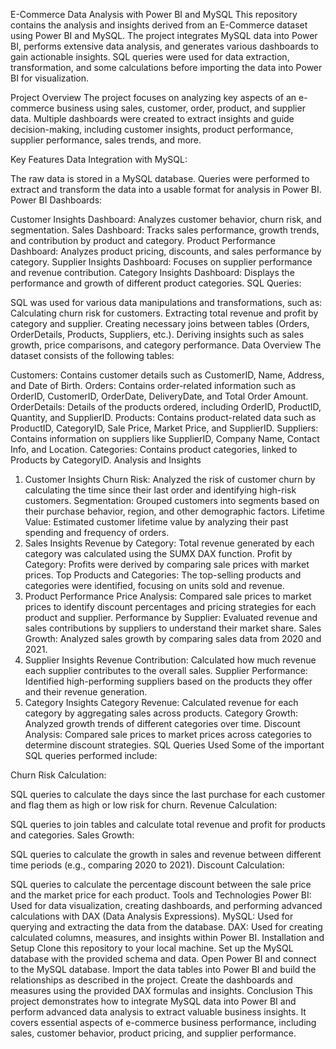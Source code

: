 E-Commerce Data Analysis with Power BI and MySQL
This repository contains the analysis and insights derived from an E-Commerce dataset using Power BI and MySQL. The project integrates MySQL data into Power BI, performs extensive data analysis, and generates various dashboards to gain actionable insights. SQL queries were used for data extraction, transformation, and some calculations before importing the data into Power BI for visualization.

Project Overview
The project focuses on analyzing key aspects of an e-commerce business using sales, customer, order, product, and supplier data. Multiple dashboards were created to extract insights and guide decision-making, including customer insights, product performance, supplier performance, sales trends, and more.

Key Features
Data Integration with MySQL:

The raw data is stored in a MySQL database.
Queries were performed to extract and transform the data into a usable format for analysis in Power BI.
Power BI Dashboards:

Customer Insights Dashboard: Analyzes customer behavior, churn risk, and segmentation.
Sales Dashboard: Tracks sales performance, growth trends, and contribution by product and category.
Product Performance Dashboard: Analyzes product pricing, discounts, and sales performance by category.
Supplier Insights Dashboard: Focuses on supplier performance and revenue contribution.
Category Insights Dashboard: Displays the performance and growth of different product categories.
SQL Queries:

SQL was used for various data manipulations and transformations, such as:
Calculating churn risk for customers.
Extracting total revenue and profit by category and supplier.
Creating necessary joins between tables (Orders, OrderDetails, Products, Suppliers, etc.).
Deriving insights such as sales growth, price comparisons, and category performance.
Data Overview
The dataset consists of the following tables:

Customers: Contains customer details such as CustomerID, Name, Address, and Date of Birth.
Orders: Contains order-related information such as OrderID, CustomerID, OrderDate, DeliveryDate, and Total Order Amount.
OrderDetails: Details of the products ordered, including OrderID, ProductID, Quantity, and SupplierID.
Products: Contains product-related data such as ProductID, CategoryID, Sale Price, Market Price, and SupplierID.
Suppliers: Contains information on suppliers like SupplierID, Company Name, Contact Info, and Location.
Categories: Contains product categories, linked to Products by CategoryID.
Analysis and Insights
1. Customer Insights
Churn Risk: Analyzed the risk of customer churn by calculating the time since their last order and identifying high-risk customers.
Segmentation: Grouped customers into segments based on their purchase behavior, region, and other demographic factors.
Lifetime Value: Estimated customer lifetime value by analyzing their past spending and frequency of orders.
2. Sales Insights
Revenue by Category: Total revenue generated by each category was calculated using the SUMX DAX function.
Profit by Category: Profits were derived by comparing sale prices with market prices.
Top Products and Categories: The top-selling products and categories were identified, focusing on units sold and revenue.
3. Product Performance
Price Analysis: Compared sale prices to market prices to identify discount percentages and pricing strategies for each product and supplier.
Performance by Supplier: Evaluated revenue and sales contributions by suppliers to understand their market share.
Sales Growth: Analyzed sales growth by comparing sales data from 2020 and 2021.
4. Supplier Insights
Revenue Contribution: Calculated how much revenue each supplier contributes to the overall sales.
Supplier Performance: Identified high-performing suppliers based on the products they offer and their revenue generation.
5. Category Insights
Category Revenue: Calculated revenue for each category by aggregating sales across products.
Category Growth: Analyzed growth trends of different categories over time.
Discount Analysis: Compared sale prices to market prices across categories to determine discount strategies.
SQL Queries Used
Some of the important SQL queries performed include:

Churn Risk Calculation:

SQL queries to calculate the days since the last purchase for each customer and flag them as high or low risk for churn.
Revenue Calculation:

SQL queries to join tables and calculate total revenue and profit for products and categories.
Sales Growth:

SQL queries to calculate the growth in sales and revenue between different time periods (e.g., comparing 2020 to 2021).
Discount Calculation:

SQL queries to calculate the percentage discount between the sale price and the market price for each product.
Tools and Technologies
Power BI: Used for data visualization, creating dashboards, and performing advanced calculations with DAX (Data Analysis Expressions).
MySQL: Used for querying and extracting the data from the database.
DAX: Used for creating calculated columns, measures, and insights within Power BI.
Installation and Setup
Clone this repository to your local machine.
Set up the MySQL database with the provided schema and data.
Open Power BI and connect to the MySQL database.
Import the data tables into Power BI and build the relationships as described in the project.
Create the dashboards and measures using the provided DAX formulas and insights.
Conclusion
This project demonstrates how to integrate MySQL data into Power BI and perform advanced data analysis to extract valuable business insights. It covers essential aspects of e-commerce business performance, including sales, customer behavior, product pricing, and supplier performance.


